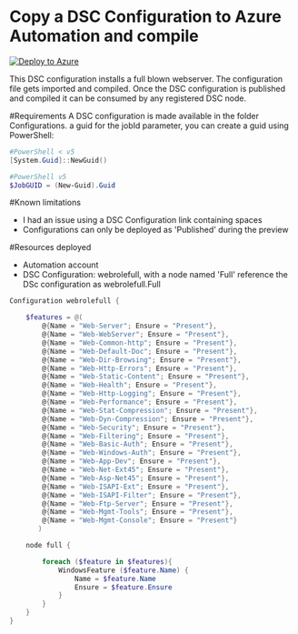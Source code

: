 # Copy a DSC Configuration to Azure Automation and compile

[![Deploy to Azure](http://azuredeploy.net/deploybutton.png)](https://portal.azure.com/#create/Microsoft.Template/uri/https%3a%2f%2fraw.githubusercontent.com%2fazureautomation%2fautomation-packs%2fmaster%2f201-Deploy-And-Compile-DSC-Configuration%2fazuredeploy.json)

This DSC configuration installs a full blown webserver.
The configuration file gets imported and compiled.
Once the DSC configuration is published and compiled it can be consumed by any registered DSC node.

#Requirements
A DSC configuration is made available in the folder Configurations.
a guid for the jobId parameter, you can create a guid using PowerShell:

```PowerShell
#PowerShell < v5
[System.Guid]::NewGuid()

#PowerShell v5
$JobGUID = (New-Guid).Guid

```

#Known limitations

- I had an issue using a DSC Configuration link containing spaces
- Configurations can only be deployed as 'Published' during the preview

#Resources deployed

- Automation account
- DSC Configuration: webrolefull, with a node named 'Full'
  reference the DSc configuration as webrolefull.Full

```PowerShell
Configuration webrolefull {

    $features = @(
        @{Name = "Web-Server"; Ensure = "Present"},
        @{Name = "Web-WebServer"; Ensure = "Present"},
        @{Name = "Web-Common-http"; Ensure = "Present"},
        @{Name = "Web-Default-Doc"; Ensure = "Present"},
        @{Name = "Web-Dir-Browsing"; Ensure = "Present"},
        @{Name = "Web-Http-Errors"; Ensure = "Present"},
        @{Name = "Web-Static-Content"; Ensure = "Present"},
        @{Name = "Web-Health"; Ensure = "Present"},
        @{Name = "Web-Http-Logging"; Ensure = "Present"},
        @{Name = "Web-Performance"; Ensure = "Present"},
        @{Name = "Web-Stat-Compression"; Ensure = "Present"},
        @{Name = "Web-Dyn-Compression"; Ensure = "Present"},
        @{Name = "Web-Security"; Ensure = "Present"},
        @{Name = "Web-Filtering"; Ensure = "Present"},
        @{Name = "Web-Basic-Auth"; Ensure = "Present"},
        @{Name = "Web-Windows-Auth"; Ensure = "Present"},
        @{Name = "Web-App-Dev"; Ensure = "Present"},
        @{Name = "Web-Net-Ext45"; Ensure = "Present"},
        @{Name = "Web-Asp-Net45"; Ensure = "Present"},
        @{Name = "Web-ISAPI-Ext"; Ensure = "Present"},
        @{Name = "Web-ISAPI-Filter"; Ensure = "Present"},
        @{Name = "Web-Ftp-Server"; Ensure = "Present"},
        @{Name = "Web-Mgmt-Tools"; Ensure = "Present"},
        @{Name = "Web-Mgmt-Console"; Ensure = "Present"}
       )

    node full {

        foreach ($feature in $features){
            WindowsFeature ($feature.Name) {
                Name = $feature.Name
                Ensure = $feature.Ensure
            }
        }
    }
}

```
